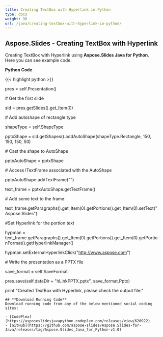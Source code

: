 ```yaml
---
title: Creating TextBox with Hyperlink in Python
type: docs
weight: 30
url: /java/creating-textbox-with-hyperlink-in-python/
---
```


## **Aspose.Slides - Creating TextBox with Hyperlink**
Creating TextBox with Hyperlink using **Aspose.Slides Java for Python**. Here you can see example code.

**Python Code**

{{< highlight python >}}

 pres = self.Presentation()

\# Get the first slide

sld = pres.getSlides().get_Item(0)

\# Add autoshape of rectangle type

shapeType = self.ShapeType

pptxShape = sld.getShapes().addAutoShape(shapeType.Rectangle, 150, 150, 150, 50)

\# Cast the shape to AutoShape

pptxAutoShape = pptxShape

\# Access ITextFrame associated with the AutoShape

pptxAutoShape.addTextFrame("")

text_frame = pptxAutoShape.getTextFrame()

\# Add some text to the frame

text_frame.getParagraphs().get_Item(0).getPortions().get_Item(0).setText("Aspose.Slides")

#Set Hyperlink for the portion text

hypman = text_frame.getParagraphs().get_Item(0).getPortions().get_Item(0).getPortionFormat().getHyperlinkManager()

hypman.setExternalHyperlinkClick("http://www.aspose.com")

\# Write the presentation as a PPTX file

save_format = self.SaveFormat

pres.save(self.dataDir + "hLinkPPTX.pptx", save_format.Pptx)

print "Created TextBox with Hyperlink, please check the output file."

```
## **Download Running Code**
Download running code from any of the below mentioned social coding sites:

- [CodePlex](https://asposeslidesjavapython.codeplex.com/releases/view/620922)
- [GitHub](https://github.com/aspose-slides/Aspose.Slides-for-Java/releases/tag/Aspose.Slides_Java_for_Python-v1.0)
